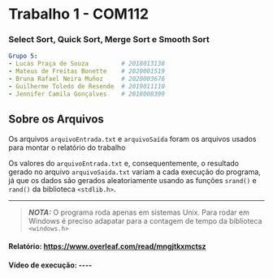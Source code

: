 # Trabalho 1 - COM112
### Select Sort, Quick Sort, Merge Sort e Smooth Sort

```yml
Grupo 5:
- Lucas Praça de Souza         # 2018013138
- Mateus de Freitas Bonette    # 2020001519
- Bruna Rafael Neira Muñoz     # 2020003676
- Guilherme Toledo de Resende  # 2019011110
- Jennifer Camila Gonçalves    # 2018008399
```

## Sobre os Arquivos

Os arquivos ``arquivoEntrada.txt`` e ``arquivoSaída`` foram os arquivos usados para montar o relatório do trabalho

Os valores do ``arquivoEntrada.txt`` e, consequentemente, o resultado gerado no arquivo ``arquivoSaida.txt`` variam a cada execução do programa, já que os dados são gerados aleatoriamente usando as funções ``srand()`` e ``rand()`` da biblioteca ``<stdlib.h>``.

---

> **_NOTA:_**  O programa roda apenas em sistemas Unix. Para rodar em Windows é preciso adapatar para a contagem de tempo da biblioteca ``<windows.h>``

#### Relatório: https://www.overleaf.com/read/mngjtkxmctsz
#### Vídeo de execução: ----
